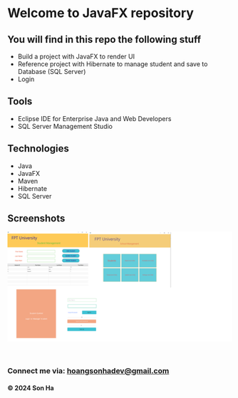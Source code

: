# Welcome to JavaFX repository

## You will find in this repo the following stuff

- Build a project with JavaFX to render UI
- Reference project with Hibernate to manage student and save to Database (SQL Server)
- Login


## Tools

- Eclipse IDE for Enterprise Java and Web Developers
- SQL Server Management Studio


## Technologies
- Java
- JavaFX
- Maven
- Hibernate
- SQL Server


## Screenshots

![Source code and test script](https://github.com/hoangsonha/JavaFX_StudentManager/blob/main/screenshots/project.png)

<br>

### Connect me via: hoangsonhadev@gmail.com

#### &#169; 2024 Son Ha
